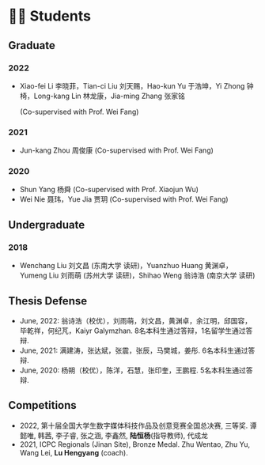 # 🧑‍🎓 Students

## Graduate

### 2022

- Xiao-fei Li 李晓菲，Tian-ci Liu 刘天赐，Hao-kun Yu 于浩坤，Yi Zhong 钟椅，Long-kang Lin 林龙康，Jia-ming Zhang 张家铭
  
  (Co-supervised with Prof. Wei Fang)

### 2021

- Jun-kang Zhou 周俊康 (Co-supervised with Prof. Wei Fang)

### 2020

- Shun Yang 杨舜 (Co-supervised with Prof. Xiaojun Wu)
- Wei Nie 聂玮，Yue Jia 贾玥 (Co-supervised with Prof. Wei Fang)

## Undergraduate

### 2018

- Wenchang Liu 刘文昌 (东南大学 读研)，Yuanzhuo Huang 黄渊卓，Yumeng Liu 刘雨萌 (苏州大学 读研)，Shihao Weng 翁诗浩 (南京大学 读研)

## Thesis Defense

- June, 2022: 翁诗浩（校优），刘雨萌，刘文昌，黄渊卓，余江明，邱国容，毕乾祥，何纪芃，Kaiyr Galymzhan. 8名本科生通过答辩，1名留学生通过答辩.
- June, 2021: 满建涛，张达斌，张震，张辰，马樊城，姜彤. 6名本科生通过答辩.
- June, 2020: 杨朔（校优），陈洋，石慧，张印奎，王鹏程. 5名本科生通过答辩.

## Competitions

- 2022, 第十届全国大学生数字媒体科技作品及创意竞赛全国总决赛, 三等奖. 谭懿唯, 韩茜, 李子睿, 张之涵, 李鑫然, **陆恒杨**(指导教师), 代成龙
- 2021, ICPC Regionals (Jinan Site), Bronze Medal. Zhu Wentao, Zhu Yu, Wang Lei, **Lu Hengyang** (coach).
